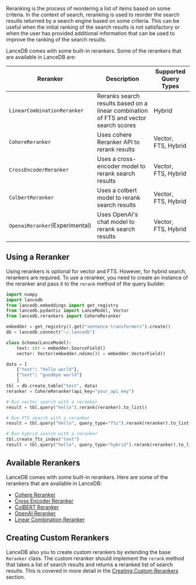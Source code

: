 Reranking is the process of reordering a list of items based on some criteria. In the context of search, reranking is used to reorder the search results returned by a search engine based on some criteria. This can be useful when the initial ranking of the search results is not satisfactory or when the user has provided additional information that can be used to improve the ranking of the search results.

LanceDB comes with some built-in rerankers. Some of the rerankers that are available in LanceDB are:

| Reranker | Description | Supported Query Types |
| --- | --- | --- |
| `LinearCombinationReranker` | Reranks search results based on a linear combination of FTS and vector search scores | Hybrid |
| `CohereReranker` | Uses cohere Reranker API to rerank results | Vector, FTS, Hybrid |
| `CrossEncoderReranker` | Uses a cross-encoder model to rerank search results | Vector, FTS, Hybrid |
| `ColbertReranker` | Uses a colbert model to rerank search results | Vector, FTS, Hybrid |
| `OpenaiReranker`(Experimental) | Uses OpenAI's chat model to rerank search results | Vector, FTS, Hybrid |


## Using a Reranker
Using rerankers is optional for vector and FTS. However, for hybrid search, rerankers are required. To use a reranker, you need to create an instance of the reranker and pass it to the `rerank` method of the query builder.

```python
import numpy
import lancedb
from lancedb.embeddings import get_registry
from lancedb.pydantic import LanceModel, Vector
from lancedb.rerankers import CohereReranker

embedder = get_registry().get("sentence-transformers").create()
db = lancedb.connect("~/.lancedb")

class Schema(LanceModel):
    text: str = embedder.SourceField()
    vector: Vector(embedder.ndims()) = embedder.VectorField()

data = [
    {"text": "hello world"},
    {"text": "goodbye world"}
    ]
tbl = db.create_table("test", data)
reranker = CohereReranker(api_key="your_api_key")

# Run vector search with a reranker
result = tbl.query("hello").rerank(reranker).to_list() 

# Run FTS search with a reranker
result = tbl.query("hello", query_type="fts").rerank(reranker).to_list()

# Run hybrid search with a reranker
tbl.create_fts_index("text")
result = tbl.query("hello", query_type="hybrid").rerank(reranker).to_list()
```

## Available Rerankers
LanceDB comes with some built-in rerankers. Here are some of the rerankers that are available in LanceDB:

- [Cohere Reranker](./cohere.md)
- [Cross Encoder Reranker](./cross_encoder.md)
- [ColBERT Reranker](./colbert.md)
- [OpenAI Reranker](./openai.md)
- [Linear Combination Reranker](./linear_combination.md)

## Creating Custom Rerankers

LanceDB also you to create custom rerankers by extending the base `Reranker` class. The custom reranker should implement the `rerank` method that takes a list of search results and returns a reranked list of search results. This is covered in more detail in the [Creating Custom Rerankers](./custom_reranker.md) section.